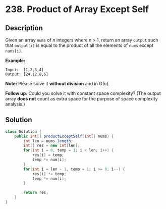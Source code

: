 # 238. Product of Array Except Self

## Description

Given an array `nums` of *n* integers where *n* > 1,  return an array `output` such that `output[i]` is equal to the product of all the elements of `nums` except `nums[i]`.

**Example:**

```
Input:  [1,2,3,4]
Output: [24,12,8,6]
```

**Note:** Please solve it **without division** and in O(*n*).

**Follow up:**
Could you solve it with constant space complexity? (The output array **does not** count as extra space for the purpose of space complexity analysis.)



## Solution

```java
class Solution {
    public int[] productExceptSelf(int[] nums) {
        int len = nums.length;
        int[] res = new int[len];
        for(int i = 0, temp = 1; i < len; i++) {
            res[i] = temp;
            temp *= num[i];
        }
        for(int i = len - 1, temp = 1; i >= 0; i--) {
            res[i] *= temp;
            temp *= num[i];
        }
        
        return res;
    }
}
```

